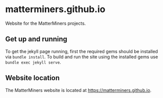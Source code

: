 # matterminers.github.io
Website for the MatterMiners projects.

## Get up and running

To get the jekyll page running, first the required gems should be installed via `bundle install`. 
To build and run the site using the installed gems use `bundle exec jekyll serve`. 

## Website location

The MatterMiners website is located at https://matterminers.github.io.

